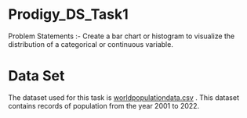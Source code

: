 # Prodigy_DS_Task1
Problem Statements :- Create a bar chart or histogram to visualize the distribution of a categorical or continuous variable. 

# Data Set
The dataset used for this task is [worldpopulationdata.csv](https://github.com/justinmadhri/Prodigy_DS_Task1/blob/a6dc750c72e5c2f7a881db0a30677856aac4a55a/worldpopulationdata.csv) . This dataset contains records of population from the year 2001 to 2022.
